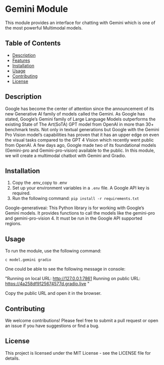 # Gemini Module

This module provides an interface for chatting with Gemini which is one of the most powerful Multimodal models.

## Table of Contents

- [Description](#description)
- [Features](#features)
- [Installation](#installation)
- [Usage](#usage)
- [Contributing](#contributing)
- [License](#license)

## Description

Google has become the center of attention since the announcement of its new Generative AI family of models called the Gemini. As Google has stated, Google’s Gemini family of Large Language Models outperforms the existing State of The Art(SoTA) GPT model from OpenAI in more than 30+ benchmark tests. Not only in textual generations but Google with the Gemini Pro Vision model’s capabilities has proven that it has an upper edge on even the visual tasks compared to the GPT 4 Vision which recently went public from OpenAI. A few days ago, Google made two of its foundational models (Gemini-pro and Gemini-pro-vision) available to the public. In this module, we will create a multimodal chatbot with Gemini and Gradio.

## Installation

1. Copy the .env_copy to .env
2. Set up your environment variables in a `.env` file. A Google API key is required.
3. Run the following command: `pip install -r requirements.txt`

Google-generativeai: This Python library is for working with Google’s Gemini models. It provides functions to call the models like the gemini-pro and gemini-pro-vision
4. It must be run in the Google API supported regions.

## Usage

To run the module, use the following command:

```
c model.gemini gradio
```

One could be able to see  the following message in console:
  
  "Running on local URL:  http://127.0.0.1:7861
Running on public URL: https://4a258df9125674577d.gradio.live
  " 
  
Copy the public URL and open it in the browser.

## Contributing

We welcome contributions! Please feel free to submit a pull request or open an issue if you have suggestions or find a bug.

## License

This project is licensed under the MIT License - see the LICENSE file for details.